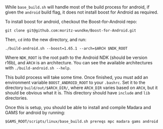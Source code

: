 While `base_build.sh` will handle most of the build process for android,
if given the `android` build flag, it does not install boost for Android
as required.

To install boost for android, checkout the Boost-for-Android repo:

`git clone git@github.com:moritz-wundke/Boost-for-Android.git`

Then, `cd` into the new directory, and run:

`./build-android.sh --boost=1.65.1 --arch=$ARCH $NDK_ROOT`

Where `NDK_ROOT` is the root path to the Android NDK (should be version r16b),
and `ARCH` is an architecture. You can see the available architectures with
`./build-android.sh --help`.

This build process will take some time. Once finished, you must add an
environment variable `BOOST_ANDROID_ROOT` to your `.bashrc`. Set it to
the directory `build/out/$ARCH_DIR/`, where `ARCH_DIR` varies based on
`ARCH`, but it should be obvious what it is. This directory should have
`include` and `lib` directories.

Once this is setup, you should be able to install and compile Madara and GAMS
for android by running:

`$GAMS_ROOT/scripts/linux/base_build.sh prereqs mpc madara gams android`

